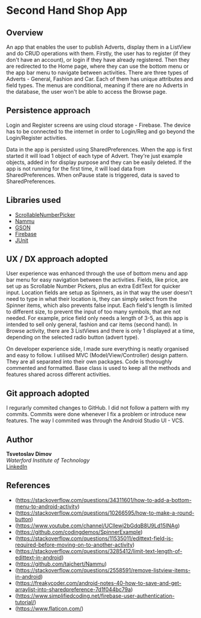 # Second Hand Shop App

## Overview
An app that enables the user to publish Adverts, display them in a ListView and do CRUD operations with them. Firstly, the user has 
to register (if they don't have an account), or login if they have already registered. Then they are redirected to the Home page, where
they can use the bottom menu or the app bar menu to navigate between activities. There are three types of Adverts - General, Fashion
and Car. Each of them has unique attributes and field types. The menus are conditional, meaning if there are no Adverts in the database,
the user won't be able to access the Browse page.

## Persistence approach
Login and Register screens are using cloud storage - Firebase. The device has to be connected to the internet in order to Login/Reg
and go beyond the Login/Register activities.

Data in the app is persisted using SharedPreferences. When the app is first started it will load 1 object of each type of Advert.
They're just example objects, added in for display purpose and they can be easily deleted. If the app is not running for the first 
time, it will load data from SharedPreferences. When onPause state is triggered, data is saved to SharedPreferences.

## Libraries used
- [ScrollableNumberPicker](https://github.com/michaelmuenzer/ScrollableNumberPicker)
- [Nammu](https://github.com/tajchert/Nammu)
- [GSON](https://github.com/google/gson)
- [Firebase](https://firebase.google.com/)
- [JUnit](https://junit.org/junit4/)

## UX / DX approach adopted
User experience was enhanced through the use of bottom menu and app bar menu for easy navigation between the activities. Fields, like 
price, are set up as Scrollable Number Pickers, plus an extra EditText for quicker input. Location fields are setup as Spinners, as
in that way the user doesn't need to type in what their location is, they can simply select from the Spinner items, which also prevents
false input. Each field's length is limited to different size, to prevent the input of too many symbols, that are not needed. For example, price field only needs a length of 3-5, as this app is intended to sell only general, fashion and car items (second hand).
In Browse activity, there are 3 ListViews and there is only 1 displayed at a time, depending on the selected radio button (advert type).

On developer experience side, I made sure everything is neatly organised and easy to follow. I utilised MVC (Model/View/Controller)
design pattern. They are all separated into their own packages. Code is thoroughly commented and formatted. Base class is used to keep
all the methods and features shared across different activities.

## Git approach adopted
I regurarly commited changes to GitHub. I did not follow a pattern with my commits. Commits were done whenever I fix a problem or 
introduce new features. The way I commited was through the Android Studio UI - VCS.

## Author
**Tsvetoslav Dimov**  
*Waterford Institute of Technology*  
[LinkedIn](https://www.linkedin.com/in/cecobask/)

## References
- (https://stackoverflow.com/questions/34311601/how-to-add-a-bottom-menu-to-android-activity)
- (https://stackoverflow.com/questions/10266595/how-to-make-a-round-button)
- (https://www.youtube.com/channel/UCllewj2bGdqB8U9Ld15INAg)
- (https://github.com/codingdemos/SpinnerExample)
- (https://stackoverflow.com/questions/11535011/edittext-field-is-required-before-moving-on-to-another-activity)
- (https://stackoverflow.com/questions/3285412/limit-text-length-of-edittext-in-android)
- (https://github.com/tajchert/Nammu)
- (https://stackoverflow.com/questions/2558591/remove-listview-items-in-android)
- (https://freakycoder.com/android-notes-40-how-to-save-and-get-arraylist-into-sharedpreference-7d1f044bc79a)
- (https://www.simplifiedcoding.net/firebase-user-authentication-tutorial/)
- (https://www.flaticon.com/)
